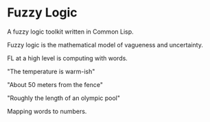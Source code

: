 # Fuzzy Logic

A fuzzy logic toolkit written in Common Lisp.

Fuzzy logic is the mathematical model of vagueness and uncertainty.

FL at a high level is computing with words.

"The temperature is warm-ish"

"About 50 meters from the fence"

"Roughly the length of an olympic pool"

Mapping words to numbers.
